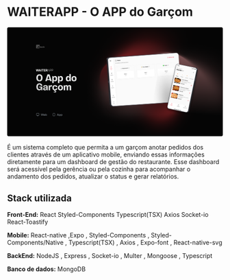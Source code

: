 
# WAITERAPP - O APP do Garçom
![CAPA](./assets/Capa.png)

É um sistema completo que permita a um garçom anotar pedidos dos clientes através de um aplicativo mobile, enviando essas informações diretamente para um dashboard de gestão do restaurante. Esse dashboard será acessível pela gerência ou pela cozinha para acompanhar o andamento dos pedidos, atualizar o status e gerar relatórios.


## Stack utilizada

**Front-End:**
        React
        Styled-Components
        Typescript(TSX)
        Axios
        Socket-io
        React-Toastify

**Mobile:**
        React-native
        ,Expo
        , Styled-Components
        , Styled-Components/Native
        , Typescript(TSX)
        , Axios
        , Expo-font
        , React-native-svg

**BackEnd:**
        NodeJS
        , Express
        , Socket-io
        , Multer
        , Mongoose
        , Typescript

**Banco de dados:**
        MongoDB
